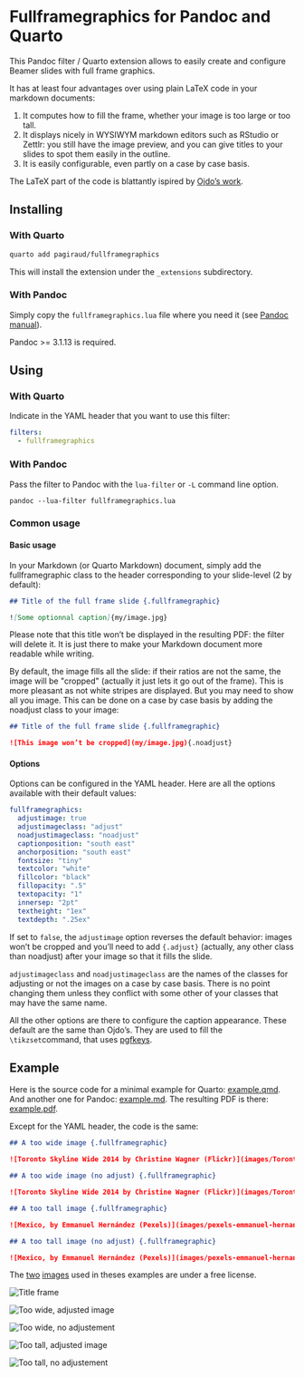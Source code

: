 # Fullframegraphics for Pandoc and Quarto

This Pandoc filter / Quarto extension allows to easily create and configure Beamer slides with full frame graphics.

It has at least four advantages over using plain LaTeX code in your markdown documents:

1.  It computes how to fill the frame, whether your image is too large or too tall.
2.  It displays nicely in WYSIWYM markdown editors such as RStudio or Zettlr: you still have the image preview, and you can give titles to your slides to spot them easily in the outline.
3.  It is easily configurable, even partly on a case by case basis.

The LaTeX part of the code is blattantly ispired by [Ojdo’s work](https://www.ojdo.de/wp/2018/06/finally-the-definitive-full-frame-graphic-commands-for-beamer-in-latex/).

## Installing

### With Quarto

``` bash
quarto add pagiraud/fullframegraphics
```

This will install the extension under the `_extensions` subdirectory.

### With Pandoc

Simply copy the `fullframegraphics.lua` file where you need it (see [Pandoc manual](https://pandoc.org/MANUAL.html#option--filter)).

Pandoc \>= 3.1.13 is required.

## Using

### With Quarto

Indicate in the YAML header that you want to use this filter:

``` yaml
filters:
  - fullframegraphics
```

### With Pandoc

Pass the filter to Pandoc with the `lua-filter` or `-L` command line option.

``` cli
pandoc --lua-filter fullframegraphics.lua
```

### Common usage

#### Basic usage

In your Markdown (or Quarto Markdown) document, simply add the fullframegraphic class to the header corresponding to your slide-level (2 by default):

``` markdown
## Title of the full frame slide {.fullframegraphic}

![Some optionnal caption]{my/image.jpg}
```

Please note that this title won’t be displayed in the resulting PDF: the filter will delete it. It is just there to make your Markdown document more readable while writing.

By default, the image fills all the slide: if their ratios are not the same, the image will be "cropped" (actually it just lets it go out of the frame). This is more pleasant as not white stripes are displayed. But you may need to show all you image. This can be done on a case by case basis by adding the noadjust class to your image:

``` markdown
## Title of the full frame slide {.fullframegraphic}

![This image won’t be cropped](my/image.jpg){.noadjust}
```

#### Options

Options can be configured in the YAML header. Here are all the options available with their default values:

``` yaml
fullframegraphics:
  adjustimage: true
  adjustimageclass: "adjust"
  noadjustimageclass: "noadjust"
  captionposition: "south east"
  anchorposition: "south east"
  fontsize: "tiny"
  textcolor: "white"
  fillcolor: "black"
  fillopacity: ".5"
  textopacity: "1"
  innersep: "2pt"
  textheight: "1ex"
  textdepth: ".25ex"
```

If set to `false`, the `adjustimage` option reverses the default behavior: images won’t be cropped and you’ll need to add `{.adjust}` (actually, any other class than noadjust) after your image so that it fills the slide.

`adjustimageclass` and `noadjustimageclass` are the names of the classes for adjusting or not the images on a case by case basis. There is no point changing them unless they conflict with some other of your classes that may have the same name.

All the other options are there to configure the caption appearance. These default are the same than Ojdo’s. They are used to fill the `\tikzset`command, that uses [pgfkeys](https://tikz.dev/pgfkeys#pgf.pgfkeys).

## Example

Here is the source code for a minimal example for Quarto: [example.qmd](example.qmd). And another one for Pandoc: [example.md](example.md). The resulting PDF is there: [example.pdf](example.pdf).

Except for the YAML header, the code is the same:

``` markdown
## A too wide image {.fullframegraphic}

![Toronto Skyline Wide 2014 by Christine Wagner (Flickr)](images/Toronto_Skyline_Wide_2014.jpg)

## A too wide image (no adjust) {.fullframegraphic}

![Toronto Skyline Wide 2014 by Christine Wagner (Flickr)](images/Toronto_Skyline_Wide_2014.jpg){.noadjust}

## A too tall image {.fullframegraphic}

![Mexico, by Emmanuel Hernández (Pexels)](images/pexels-emmanuel-hernandez.jpg)

## A too tall image (no adjust) {.fullframegraphic}

![Mexico, by Emmanuel Hernández (Pexels)](images/pexels-emmanuel-hernandez.jpg){.noadjust}
```

The [two](https://commons.wikimedia.org/wiki/File:Toronto_Skyline_Wide_2014.jpg) [images](https://www.pexels.com/photo/bottom-view-of-tall-skyscrapers-18128693/) used in theses examples are under a free license.

![Title frame](images/example1.webp)

![Too wide, adjusted image](images/example2.webp)

![Too wide, no adjustement](images/example3.webp)

![Too tall, adjusted image](images/example4.webp)

![Too tall, no adjustement](images/example5.webp)
